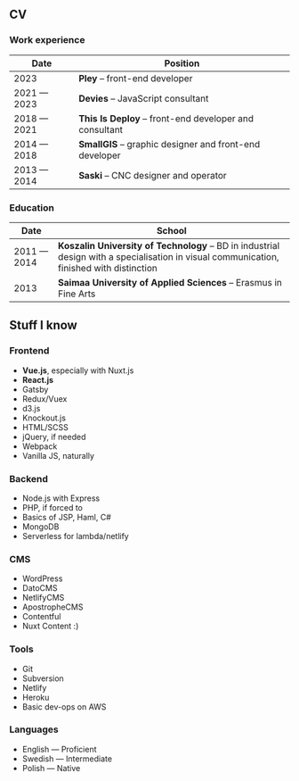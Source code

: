 ## CV

### Work experience

| Date              | Position |
| ------            | -------- |
| 2023              | **Pley** &ndash; front-end developer
| 2021 &mdash; 2023 | **Devies** &ndash; JavaScript consultant
| 2018 &mdash; 2021 | **This Is Deploy** &ndash; front-end developer and consultant
| 2014 &mdash; 2018 | **SmallGIS** &ndash; graphic designer and front-end developer
| 2013 &mdash; 2014 | **Saski** &ndash; CNC designer and operator

### Education

| Date              | School |
| ------            | ------ |
| 2011 &mdash; 2014 | **Koszalin University of Technology** &ndash; BD in industrial design with a specialisation in visual communication, finished with distinction
| 2013 | **Saimaa University of Applied Sciences** &ndash; Erasmus in Fine Arts

## Stuff I know

### Frontend

* **Vue.js**, especially with Nuxt.js
* **React.js**
* Gatsby
* Redux/Vuex
* d3.js
* Knockout.js
* HTML/SCSS
* jQuery, if needed
* Webpack
* Vanilla JS, naturally

### Backend

* Node.js with Express
* PHP, if forced to
* Basics of JSP, Haml, C#
* MongoDB
* Serverless for lambda/netlify

### CMS

* WordPress
* DatoCMS
* NetlifyCMS
* ApostropheCMS
* Contentful
* Nuxt Content :)

### Tools

* Git
* Subversion
* Netlify
* Heroku
* Basic dev-ops on AWS


### Languages

* English — Proficient
* Swedish — Intermediate
* Polish — Native
